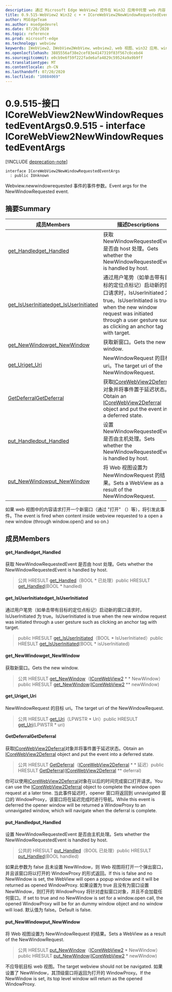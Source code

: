 ```yaml
---
description: 通过 Microsoft Edge WebView2 控件在 Win32 应用中托管 web 内容
title: 0.9.515-WebView2 Win32 c + + ICoreWebView2NewWindowRequestedEventArgs
author: MSEdgeTeam
ms.author: msedgedevrel
ms.date: 07/20/2020
ms.topic: reference
ms.prod: microsoft-edge
ms.technology: webview
keywords: IWebView2、IWebView2WebView、webview2、web 视图、win32 应用、win32、edge、ICoreWebView2、ICoreWebView2Controller、浏览器控件、边缘 html
ms.openlocfilehash: 3885556af38e2cef83e4147319f83f567c0cebd4
ms.sourcegitcommit: e0cb9e6f59f222fade6afa4829c59524a9a9b9ff
ms.translationtype: MT
ms.contentlocale: zh-CN
ms.lasthandoff: 07/20/2020
ms.locfileid: "10884069"
---
```

# <span data-ttu-id="c73b1-104">0.9.515-接口 ICoreWebView2NewWindowRequestedEventArgs</span><span class="sxs-lookup"><span data-stu-id="c73b1-104">0.9.515 - interface ICoreWebView2NewWindowRequestedEventArgs</span></span> 

[!INCLUDE [deprecation-note](../../includes/deprecation-note.md)]

```
interface ICoreWebView2NewWindowRequestedEventArgs
  : public IUnknown
```

<span data-ttu-id="c73b1-105">Webview.newwindowrequested 事件的事件参数。</span><span class="sxs-lookup"><span data-stu-id="c73b1-105">Event args for the NewWindowRequested event.</span></span>

## <span data-ttu-id="c73b1-106">摘要</span><span class="sxs-lookup"><span data-stu-id="c73b1-106">Summary</span></span>

 <span data-ttu-id="c73b1-107">成员</span><span class="sxs-lookup"><span data-stu-id="c73b1-107">Members</span></span>                        | <span data-ttu-id="c73b1-108">描述</span><span class="sxs-lookup"><span data-stu-id="c73b1-108">Descriptions</span></span>
--------------------------------|---------------------------------------------
[<span data-ttu-id="c73b1-109">get_Handled</span><span class="sxs-lookup"><span data-stu-id="c73b1-109">get_Handled</span></span>](#get_handled) | <span data-ttu-id="c73b1-110">获取 NewWindowRequestedEvent 是否由 host 处理。</span><span class="sxs-lookup"><span data-stu-id="c73b1-110">Gets whether the NewWindowRequestedEvent is handled by host.</span></span>
[<span data-ttu-id="c73b1-111">get_IsUserInitiated</span><span class="sxs-lookup"><span data-stu-id="c73b1-111">get_IsUserInitiated</span></span>](#get_isuserinitiated) | <span data-ttu-id="c73b1-112">通过用户笔势（如单击带有目标的定位点标记）启动新的窗口请求时，IsUserInitiated 为 true。</span><span class="sxs-lookup"><span data-stu-id="c73b1-112">IsUserInitiated is true when the new window request was initiated through a user gesture such as clicking an anchor tag with target.</span></span>
[<span data-ttu-id="c73b1-113">get_NewWindow</span><span class="sxs-lookup"><span data-stu-id="c73b1-113">get_NewWindow</span></span>](#get_newwindow) | <span data-ttu-id="c73b1-114">获取新窗口。</span><span class="sxs-lookup"><span data-stu-id="c73b1-114">Gets the new window.</span></span>
[<span data-ttu-id="c73b1-115">get_Uri</span><span class="sxs-lookup"><span data-stu-id="c73b1-115">get_Uri</span></span>](#get_uri) | <span data-ttu-id="c73b1-116">NewWindowRequest 的目标 uri。</span><span class="sxs-lookup"><span data-stu-id="c73b1-116">The target uri of the NewWindowRequest.</span></span>
[<span data-ttu-id="c73b1-117">GetDeferral</span><span class="sxs-lookup"><span data-stu-id="c73b1-117">GetDeferral</span></span>](#getdeferral) | <span data-ttu-id="c73b1-118">获取[ICoreWebView2Deferral](icorewebview2deferral.md)对象并将事件置于延迟状态。</span><span class="sxs-lookup"><span data-stu-id="c73b1-118">Obtain an [ICoreWebView2Deferral](icorewebview2deferral.md) object and put the event into a deferred state.</span></span>
[<span data-ttu-id="c73b1-119">put_Handled</span><span class="sxs-lookup"><span data-stu-id="c73b1-119">put_Handled</span></span>](#put_handled) | <span data-ttu-id="c73b1-120">设置 NewWindowRequestedEvent 是否由主机处理。</span><span class="sxs-lookup"><span data-stu-id="c73b1-120">Sets whether the NewWindowRequestedEvent is handled by host.</span></span>
[<span data-ttu-id="c73b1-121">put_NewWindow</span><span class="sxs-lookup"><span data-stu-id="c73b1-121">put_NewWindow</span></span>](#put_newwindow) | <span data-ttu-id="c73b1-122">将 Web 视图设置为 NewWindowRequest 的结果。</span><span class="sxs-lookup"><span data-stu-id="c73b1-122">Sets a WebView as a result of the NewWindowRequest.</span></span>

<span data-ttu-id="c73b1-123">如果 web 视图中的内容请求打开一个新窗口（通过 "打开" （）等），将引发此事件。</span><span class="sxs-lookup"><span data-stu-id="c73b1-123">The event is fired when content inside webview requested to a open a new window (through window.open() and so on.)</span></span>

## <span data-ttu-id="c73b1-124">成员</span><span class="sxs-lookup"><span data-stu-id="c73b1-124">Members</span></span>

#### <span data-ttu-id="c73b1-125">get_Handled</span><span class="sxs-lookup"><span data-stu-id="c73b1-125">get_Handled</span></span> 

<span data-ttu-id="c73b1-126">获取 NewWindowRequestedEvent 是否由 host 处理。</span><span class="sxs-lookup"><span data-stu-id="c73b1-126">Gets whether the NewWindowRequestedEvent is handled by host.</span></span>

> <span data-ttu-id="c73b1-127">公共 HRESULT [get_Handled](#get_handled)（BOOL \* 已处理）</span><span class="sxs-lookup"><span data-stu-id="c73b1-127">public HRESULT [get_Handled](#get_handled)(BOOL \* handled)</span></span>

#### <span data-ttu-id="c73b1-128">get_IsUserInitiated</span><span class="sxs-lookup"><span data-stu-id="c73b1-128">get_IsUserInitiated</span></span> 

<span data-ttu-id="c73b1-129">通过用户笔势（如单击带有目标的定位点标记）启动新的窗口请求时，IsUserInitiated 为 true。</span><span class="sxs-lookup"><span data-stu-id="c73b1-129">IsUserInitiated is true when the new window request was initiated through a user gesture such as clicking an anchor tag with target.</span></span>

> <span data-ttu-id="c73b1-130">public HRESULT [get_IsUserInitiated](#get_isuserinitiated)（BOOL \* IsUserInitiated）</span><span class="sxs-lookup"><span data-stu-id="c73b1-130">public HRESULT [get_IsUserInitiated](#get_isuserinitiated)(BOOL \* isUserInitiated)</span></span>

#### <span data-ttu-id="c73b1-131">get_NewWindow</span><span class="sxs-lookup"><span data-stu-id="c73b1-131">get_NewWindow</span></span> 

<span data-ttu-id="c73b1-132">获取新窗口。</span><span class="sxs-lookup"><span data-stu-id="c73b1-132">Gets the new window.</span></span>

> <span data-ttu-id="c73b1-133">公共 HRESULT [get_NewWindow](#get_newwindow)（[ICoreWebView2](icorewebview2.md) \* \* NewWindow）</span><span class="sxs-lookup"><span data-stu-id="c73b1-133">public HRESULT [get_NewWindow](#get_newwindow)([ICoreWebView2](icorewebview2.md) \*\* newWindow)</span></span>

#### <span data-ttu-id="c73b1-134">get_Uri</span><span class="sxs-lookup"><span data-stu-id="c73b1-134">get_Uri</span></span> 

<span data-ttu-id="c73b1-135">NewWindowRequest 的目标 uri。</span><span class="sxs-lookup"><span data-stu-id="c73b1-135">The target uri of the NewWindowRequest.</span></span>

> <span data-ttu-id="c73b1-136">公共 HRESULT [get_Uri](#get_uri)（LPWSTR \* Uri）</span><span class="sxs-lookup"><span data-stu-id="c73b1-136">public HRESULT [get_Uri](#get_uri)(LPWSTR \* uri)</span></span>

#### <span data-ttu-id="c73b1-137">GetDeferral</span><span class="sxs-lookup"><span data-stu-id="c73b1-137">GetDeferral</span></span> 

<span data-ttu-id="c73b1-138">获取[ICoreWebView2Deferral](icorewebview2deferral.md)对象并将事件置于延迟状态。</span><span class="sxs-lookup"><span data-stu-id="c73b1-138">Obtain an [ICoreWebView2Deferral](icorewebview2deferral.md) object and put the event into a deferred state.</span></span>

> <span data-ttu-id="c73b1-139">公共 HRESULT [GetDeferral](#getdeferral)（[ICoreWebView2Deferral](icorewebview2deferral.md) \* \* 延迟）</span><span class="sxs-lookup"><span data-stu-id="c73b1-139">public HRESULT [GetDeferral](#getdeferral)([ICoreWebView2Deferral](icorewebview2deferral.md) \*\* deferral)</span></span>

<span data-ttu-id="c73b1-140">你可以使用[ICoreWebView2Deferral](icorewebview2deferral.md)对象在以后的时间完成窗口打开请求。</span><span class="sxs-lookup"><span data-stu-id="c73b1-140">You can use the [ICoreWebView2Deferral](icorewebview2deferral.md) object to complete the window open request at a later time.</span></span> <span data-ttu-id="c73b1-141">当此事件延迟时，opener 窗口将返回到 unnavigated 窗口的 WindowProxy，该窗口将在延迟完成时进行导航。</span><span class="sxs-lookup"><span data-stu-id="c73b1-141">While this event is deferred the opener window will be returned a WindowProxy to an unnavigated window, which will navigate when the deferral is complete.</span></span>

#### <span data-ttu-id="c73b1-142">put_Handled</span><span class="sxs-lookup"><span data-stu-id="c73b1-142">put_Handled</span></span> 

<span data-ttu-id="c73b1-143">设置 NewWindowRequestedEvent 是否由主机处理。</span><span class="sxs-lookup"><span data-stu-id="c73b1-143">Sets whether the NewWindowRequestedEvent is handled by host.</span></span>

> <span data-ttu-id="c73b1-144">公共的 HRESULT [put_Handled](#put_handled)（BOOL 已处理）</span><span class="sxs-lookup"><span data-stu-id="c73b1-144">public HRESULT [put_Handled](#put_handled)(BOOL handled)</span></span>

<span data-ttu-id="c73b1-145">如果此参数为 false 且未设置 NewWindow，则 Web 视图将打开一个弹出窗口，并且该窗口将以打开的 WindowProxy 的形式返回。</span><span class="sxs-lookup"><span data-stu-id="c73b1-145">If this is false and no NewWindow is set, the WebView will open a popup window and it will be returned as opened WindowProxy.</span></span> <span data-ttu-id="c73b1-146">如果设置为 true 且没有为窗口设置 NewWindow，则打开的 WindowProxy 将针对虚拟窗口对象，并且不会加载任何窗口。</span><span class="sxs-lookup"><span data-stu-id="c73b1-146">If set to true and no NewWindow is set for a window.open call, the opened WindowProxy will be for an dummy window object and no window will load.</span></span> <span data-ttu-id="c73b1-147">默认值为 false。</span><span class="sxs-lookup"><span data-stu-id="c73b1-147">Default is false.</span></span>

#### <span data-ttu-id="c73b1-148">put_NewWindow</span><span class="sxs-lookup"><span data-stu-id="c73b1-148">put_NewWindow</span></span> 

<span data-ttu-id="c73b1-149">将 Web 视图设置为 NewWindowRequest 的结果。</span><span class="sxs-lookup"><span data-stu-id="c73b1-149">Sets a WebView as a result of the NewWindowRequest.</span></span>

> <span data-ttu-id="c73b1-150">公共 HRESULT [put_NewWindow](#put_newwindow)（[ICoreWebView2](icorewebview2.md) \* NewWindow）</span><span class="sxs-lookup"><span data-stu-id="c73b1-150">public HRESULT [put_NewWindow](#put_newwindow)([ICoreWebView2](icorewebview2.md) \* newWindow)</span></span>

<span data-ttu-id="c73b1-151">不应导航目标 web 视图。</span><span class="sxs-lookup"><span data-stu-id="c73b1-151">The target webview should not be navigated.</span></span> <span data-ttu-id="c73b1-152">如果设置了 NewWindow，其顶级窗口将返回为打开的 WindowProxy。</span><span class="sxs-lookup"><span data-stu-id="c73b1-152">If the NewWindow is set, its top level window will return as the opened WindowProxy.</span></span>

